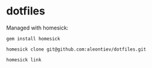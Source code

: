 dotfiles
========
Managed with homesick:


`gem install homesick`

`homesick clone git@github.com:aleontiev/dotfiles.git`

`homesick link`

